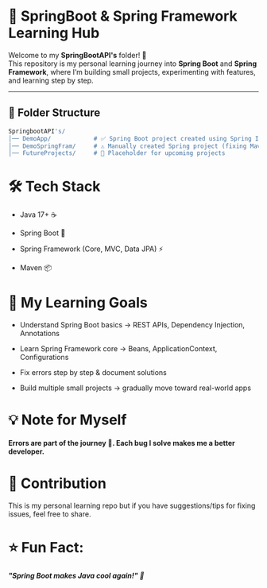 # 🌱 SpringBoot & Spring Framework Learning Hub

Welcome to my **SpringBootAPI's** folder! 🚀  
This repository is my personal learning journey into **Spring Boot** and **Spring Framework**, where I’m building small projects, experimenting with features, and learning step by step.

---

## 📂 Folder Structure

```bash
SpringbootAPI's/
│── DemoApp/            # ✅ Spring Boot project created using Spring Initializr
│── DemoSpringFram/     # ⚠️ Manually created Spring project (fixing Maven/dependency issues)
│── FutureProjects/     # 🚀 Placeholder for upcoming projects
```
# 🛠️ Tech Stack

- Java 17+ ☕

- Spring Boot 🌱

- Spring Framework (Core, MVC, Data JPA) ⚡

- Maven 📦

# 🎯 My Learning Goals

- Understand Spring Boot basics → REST APIs, Dependency Injection, Annotations

- Learn Spring Framework core → Beans, ApplicationContext, Configurations

- Fix errors step by step & document solutions

- Build multiple small projects → gradually move toward real-world apps


# 💡 Note for Myself

#### Errors are part of the journey 💯. Each bug I solve makes me a better developer.

# 🤝 Contribution

This is my personal learning repo but if you have suggestions/tips for fixing issues, feel free to share.

# ⭐ Fun Fact:
##### "Spring Boot makes Java cool again!" 🌸


